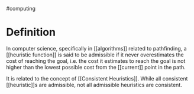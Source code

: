 #computing 
# Definition

In computer science, specifically in [[algorithms]] related to pathfinding, a [[heuristic function]] is said to be admissible if it never overestimates the cost of reaching the goal, i.e. the cost it estimates to reach the goal is not higher than the lowest possible cost from the [[current]] point in the path.

It is related to the concept of [[Consistent Heuristics]]. While all consistent [[heuristic]]s are admissible, not all admissible heuristics are consistent.
